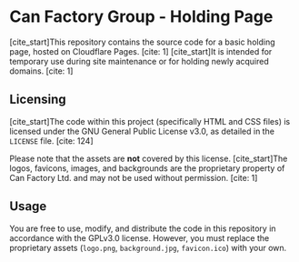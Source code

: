 # Can Factory Group - Holding Page

[cite_start]This repository contains the source code for a basic holding page, hosted on Cloudflare Pages. [cite: 1]
[cite_start]It is intended for temporary use during site maintenance or for holding newly acquired domains. [cite: 1]

## Licensing

[cite_start]The code within this project (specifically HTML and CSS files) is licensed under the GNU General Public License v3.0, as detailed in the `LICENSE` file. [cite: 124]

Please note that the assets are **not** covered by this license. [cite_start]The logos, favicons, images, and backgrounds are the proprietary property of Can Factory Ltd. and may not be used without permission. [cite: 1]

## Usage

You are free to use, modify, and distribute the code in this repository in accordance with the GPLv3.0 license. However, you must replace the proprietary assets (`logo.png`, `background.jpg`, `favicon.ico`) with your own.